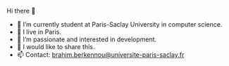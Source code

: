  Hi there 👋
- 🌱 I’m currently student at Paris-Saclay University in computer science.
- 🔭 I live in Paris.
- 👯 I’m passionate and interested in development. 
- 🤔 I would like to share this.
- 📫 Contact: brahim.berkennou@universite-paris-saclay.fr


